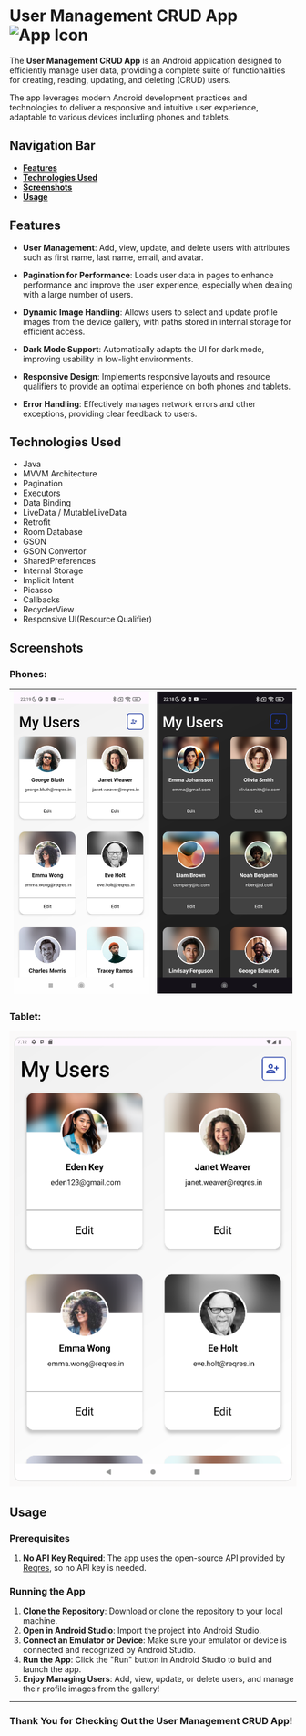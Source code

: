 # User Management CRUD App ![App Icon](screenshots/crud_icon_logo.ico)

The **User Management CRUD App** is an Android application designed to efficiently manage user data, providing a complete suite of functionalities for creating, reading, updating, and deleting (CRUD) users. 

The app leverages modern Android development practices and technologies to deliver a responsive and intuitive user experience, adaptable to various devices including phones and tablets.

## Navigation Bar
- [**Features**](#features)
- [**Technologies Used**](#technologies-used)
- [**Screenshots**](#screenshots)
- [**Usage**](#usage)

## Features

- **User Management**: Add, view, update, and delete users with attributes such as first name, last name, email, and avatar.


- **Pagination for Performance**: Loads user data in pages to enhance performance and improve the user experience, especially when dealing with a large number of users.


- **Dynamic Image Handling**: Allows users to select and update profile images from the device gallery, with paths stored in internal storage for efficient access.


- **Dark Mode Support**: Automatically adapts the UI for dark mode, improving usability in low-light environments.


- **Responsive Design**: Implements responsive layouts and resource qualifiers to provide an optimal experience on both phones and tablets.


- **Error Handling**: Effectively manages network errors and other exceptions, providing clear feedback to users.

## Technologies Used

- Java
- MVVM Architecture
- Pagination
- Executors
- Data Binding
- LiveData / MutableLiveData
- Retrofit
- Room Database
- GSON
- GSON Convertor
- SharedPreferences
- Internal Storage
- Implicit Intent
- Picasso
- Callbacks
- RecyclerView
- Responsive UI(Resource Qualifier)

## Screenshots

### Phones:

| ![Screen1](screenshots/crud_image_light.jpg) | ![Screen2](screenshots/crud_image_dark.jpg) | 
|:--------------------------------------------:|:-------------------------------------------:|

### Tablet:

![Screen4](screenshots/crud_tablet.png)

## Usage

### Prerequisites

1. **No API Key Required**: The app uses the open-source API provided by [Reqres](https://reqres.in/), so no API key is needed.

### Running the App

1. **Clone the Repository**: Download or clone the repository to your local machine.
2. **Open in Android Studio**: Import the project into Android Studio.
3. **Connect an Emulator or Device**: Make sure your emulator or device is connected and recognized by Android Studio.
4. **Run the App**: Click the "Run" button in Android Studio to build and launch the app.
5. **Enjoy Managing Users**: Add, view, update, or delete users, and manage their profile images from the gallery!


---

### Thank You for Checking Out the User Management CRUD App! 

